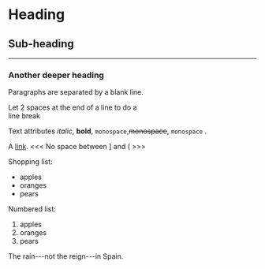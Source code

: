 # Heading

## Sub-heading
 -----------
 
### Another deeper heading
 
Paragraphs are separated
by a blank line.
 
Let 2 spaces at the end of a line to do a  
line break
 
Text attributes *italic*,
**bold**, `monospace`,~~monospace~~, `monospace` .
 
A [link](http://example.com).
<<<   No space between ] and (  >>>
 
Shopping list:
 
* apples
* oranges
* pears
 
Numbered list:

1. apples
2. oranges
3. pears

The rain---not the reign---in
Spain.
